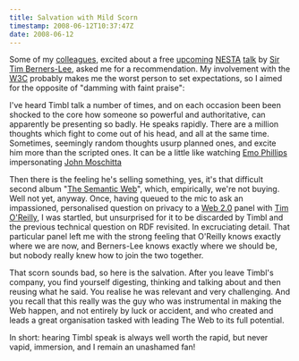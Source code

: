 ```yaml
---
title: Salvation with Mild Scorn
timestamp: 2008-06-12T10:37:47Z
date: 2008-06-12
---
```


<p>Some of my <a href="http://www.osmosoft.com">colleagues</a>, excited about a free <a href="http://upcoming.yahoo.com/event/780679/">upcoming</a> <a href="http://www.nesta.org.uk/">NESTA</a> <a href="http://timbernerslee.eventbrite.com/">talk</a> by <span class="vcard"><a href="http://www.w3.org/People/Berners-Lee/" class="fn url" rel="met colleague muse">Sir Tim Berners-Lee</a></span>, asked me for a recommendation. My involvement with the <a href="http://www.w3.org">W3C</a> probably makes me the worst person to set expectations, so I aimed for the opposite of "damming with faint praise":</p><p>I've heard Timbl talk a number of times, and on each occasion been been shocked to the core how someone so powerful and authoritative, can apparently be presenting so badly. He speaks rapidly. There are a million thoughts which fight to come out of his head, and all at the same time. Sometimes, seemingly random thoughts usurp planned ones, and excite him more than the scripted ones. It can be a little like watching <span class="vcard"><a href="http://en.wikipedia.org/wiki/Emo_Philips" class="fn url" rel="muse">Emo Phillips</a></span> impersonating <span class="vcard"><a href="http://en.wikipedia.org/wiki/John_Moschitta" class="fn url">John Moschitta</a></span></p><p>Then there is the feeling he's selling something, yes, it's that difficult second album "<a href="http://www.w3.org/2001/sw/">The Semantic Web</a>", which, empirically, we're not buying. Well not yet, anyway. Once, having queued to the mic to ask an impassioned, personalised question on privacy to a <a href="http://www.w3.org/News/2007#item92">Web 2.0</a> panel with <span class="vcard"><a href="http://radar.oreilly.com/tim/" class="fn url" rel="muse colleague">Tim O'Reilly</a></span>, I was startled, but unsurprised for it to be discarded by Timbl and the previous technical question on RDF revisited. In excruciating detail. That particular panel left me with the strong feeling that O'Reilly knows exactly where we are now, and Berners-Lee knows exactly where we should be, but nobody really knew how to join the two together.</p><p>That scorn sounds bad, so here is the salvation. After you leave Timbl's company, you find yourself digesting, thinking and talking about and then reusing what he said. You realise he was relevant and very challenging. And you recall that this really was the guy who was instrumental in making the Web happen, and not entirely by luck or accident, and who created and leads a great organisation tasked with leading The Web to its full potential.</p><p></p><p>In short: hearing Timbl speak is always well worth the rapid, but never vapid, immersion, and I remain an unashamed fan!</p>